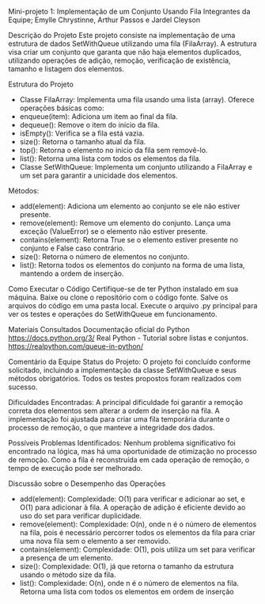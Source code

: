 Mini-projeto 1: Implementação de um Conjunto Usando Fila
Integrantes da Equipe; Emylle Chrystinne, Arthur Passos e Jardel Cleyson

Descrição do Projeto
Este projeto consiste na implementação de uma estrutura de dados SetWithQueue utilizando uma fila (FilaArray). A estrutura visa criar um conjunto que garanta que não haja elementos duplicados, utilizando operações de adição, remoção, verificação de existência, tamanho e listagem dos elementos.

Estrutura do Projeto
- Classe FilaArray: Implementa uma fila usando uma lista (array). Oferece operações básicas como:
- enqueue(item): Adiciona um item ao final da fila.
- dequeue(): Remove o item do início da fila.
- isEmpty(): Verifica se a fila está vazia.
- size(): Retorna o tamanho atual da fila.
- top(): Retorna o elemento no início da fila sem removê-lo.
- list(): Retorna uma lista com todos os elementos da fila.
- Classe SetWithQueue: Implementa um conjunto utilizando a FilaArray e um set para garantir a unicidade dos elementos. 

Métodos:
- add(element): Adiciona um elemento ao conjunto se ele não estiver presente.
- remove(element): Remove um elemento do conjunto. Lança uma exceção (ValueError) se o elemento não estiver presente.
- contains(element): Retorna True se o elemento estiver presente no conjunto e False caso contrário.
- size(): Retorna o número de elementos no conjunto.
- list(): Retorna todos os elementos do conjunto na forma de uma lista, mantendo a ordem de inserção.

Como Executar o Código
Certifique-se de ter Python instalado em sua máquina.
Baixe ou clone o repositório com o código fonte.
Salve os arquivos do código em uma pasta local.
Execute o arquivo .py principal para ver os testes e operações do SetWithQueue em funcionamento.

Materiais Consultados
Documentação oficial do Python <https://docs.python.org/3/>
Real Python - Tutorial sobre listas e conjuntos. <https://realpython.com/queue-in-python/>

Comentário da Equipe
Status do Projeto: O projeto foi concluído conforme solicitado, incluindo a implementação da classe SetWithQueue e seus métodos obrigatórios. Todos os testes propostos foram realizados com sucesso.

Dificuldades Encontradas: A principal dificuldade foi garantir a remoção correta dos elementos sem alterar a ordem de inserção na fila. A implementação foi ajustada para criar uma fila temporária durante o processo de remoção, o que manteve a integridade dos dados.

Possíveis Problemas Identificados: Nenhum problema significativo foi encontrado na lógica, mas há uma oportunidade de otimização no processo de remoção. Como a fila é reconstruída em cada operação de remoção, o tempo de execução pode ser melhorado.

Discussão sobre o Desempenho das Operações
- add(element):
Complexidade: O(1) para verificar e adicionar ao set, e O(1) para adicionar à fila. A operação de adição é eficiente devido ao uso do set para verificar duplicidade.
- remove(element):
Complexidade: O(n), onde n é o número de elementos na fila, pois é necessário percorrer todos os elementos da fila para criar uma nova fila sem o elemento a ser removido.
- contains(element):
Complexidade: O(1), pois utiliza um set para verificar a presença de um elemento.
- size():
Complexidade: O(1), já que retorna o tamanho da estrutura usando o método size da fila.
- list():
Complexidade: O(n), onde n é o número de elementos na fila. Retorna uma lista com todos os elementos em ordem de inserção